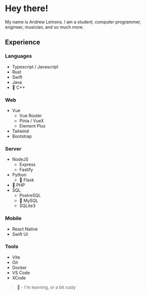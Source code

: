 # Hey there!

My name is Andrew Lemons. I am a student, computer programmer, engineer, musician, and so much more.

## Experience

### Languages
- Typescript / Javascript
- Rust
- Swift
- Java
- 🚧 C++

### Web
- Vue
  - Vue Router
  - Pinia / VueX
  - Element Plus
- Tailwind
- Bootstrap

### Server
- NodeJS
  - Express
  - Fastify
- Python
  - 🚧 Flask
- 🚧 PHP
- SQL
  - PostreSQL
  - 🚧 MySQL
  - SQLite3

### Mobile
- React Native
- Swift UI

### Tools
- Vite
- Git
- Docker
- VS Code
- XCode

> 🚧 - I'm learning, or a bit rusty
